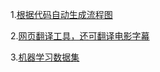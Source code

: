 1.[根据代码自动生成流程图](https://code2flow.com/)

2.[网页翻译工具，还可翻译电影字幕](https://fanyi.caiyunapp.com/#/web)

3.[机器学习数据集](https://en.wikipedia.org/wiki/List_of_datasets_for_machine-learning_research)
